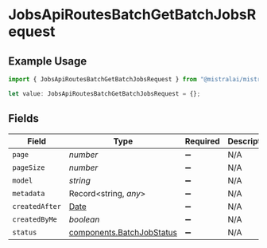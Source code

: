 # JobsApiRoutesBatchGetBatchJobsRequest

## Example Usage

```typescript
import { JobsApiRoutesBatchGetBatchJobsRequest } from "@mistralai/mistralai/models/operations";

let value: JobsApiRoutesBatchGetBatchJobsRequest = {};
```

## Fields

| Field                                                                                         | Type                                                                                          | Required                                                                                      | Description                                                                                   |
| --------------------------------------------------------------------------------------------- | --------------------------------------------------------------------------------------------- | --------------------------------------------------------------------------------------------- | --------------------------------------------------------------------------------------------- |
| `page`                                                                                        | *number*                                                                                      | :heavy_minus_sign:                                                                            | N/A                                                                                           |
| `pageSize`                                                                                    | *number*                                                                                      | :heavy_minus_sign:                                                                            | N/A                                                                                           |
| `model`                                                                                       | *string*                                                                                      | :heavy_minus_sign:                                                                            | N/A                                                                                           |
| `metadata`                                                                                    | Record<string, *any*>                                                                         | :heavy_minus_sign:                                                                            | N/A                                                                                           |
| `createdAfter`                                                                                | [Date](https://developer.mozilla.org/en-US/docs/Web/JavaScript/Reference/Global_Objects/Date) | :heavy_minus_sign:                                                                            | N/A                                                                                           |
| `createdByMe`                                                                                 | *boolean*                                                                                     | :heavy_minus_sign:                                                                            | N/A                                                                                           |
| `status`                                                                                      | [components.BatchJobStatus](../../models/components/batchjobstatus.md)                        | :heavy_minus_sign:                                                                            | N/A                                                                                           |